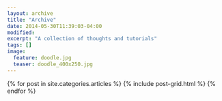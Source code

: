 ```yaml
---
layout: archive
title: "Archive"
date: 2014-05-30T11:39:03-04:00
modified:
excerpt: "A collection of thoughts and tutorials"
tags: []
image:
  feature: doodle.jpg
  teaser: doodle_400x250.jpg
---
```


<div class="tiles">
{% for post in site.categories.articles %}
  {% include post-grid.html %}
{% endfor %}
</div><!-- /.tiles -->
